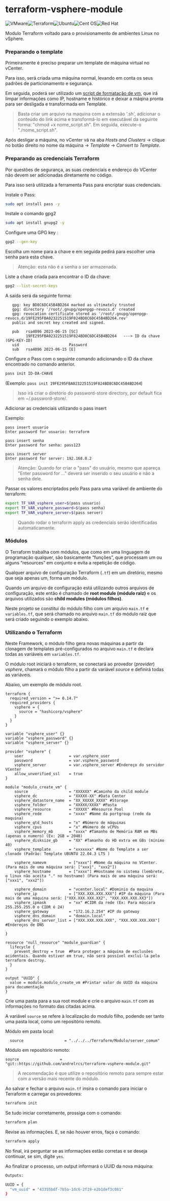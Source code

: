 # terraform-vsphere-module
![VMware](https://img.shields.io/badge/VMware-231f20?style=for-the-badge&logo=VMware&logoColor=white)![Terraform](https://img.shields.io/badge/terraform-%235835CC.svg?style=for-the-badge&logo=terraform&logoColor=white)![Ubuntu](https://img.shields.io/badge/Ubuntu-E95420?style=for-the-badge&logo=ubuntu&logoColor=white)![Cent OS](https://img.shields.io/badge/cent%20os-002260?style=for-the-badge&logo=centos&logoColor=F0F0F0)![Red Hat](https://img.shields.io/badge/Red%20Hat-EE0000?style=for-the-badge&logo=redhat&logoColor=white)

Modulo Terraform voltado para o provisionamento de ambientes Linux no vSphere.

### Preparando o template
Primeiramente é preciso preparar um template de máquina virtual no vCenter. 

Para isso, será criada uma máquina normal, levando em conta os seus padrões de particionamento e segurança.

Em seguida, poderá ser utilizado um [script de formatação de vm](https://github.com/fabianlee/tf-vsphere-singlevm-from-template/blob/main/on_template_only/prepare-ubuntu-22.04-template.sh), que irá limpar informações como IP, hostname e histórico e deixar a máqina pronta para ser desligada e transformada em Template.

> Basta criar um arquivo na maquina com a extensão '.sh', adicionar o conteúdo do link acima e transformá-lo em executável da seguinte forma: "chmod +x nome_script.sh". Em seguida, execute-o "./nome_script.sh".

Após desligar a máquina, no vCenter vá na aba *Hosts and Clusters* -> clique no botão direito no nome da máquina -> *Template* -> *Convert to Template*.

### Preparando as credenciais Terraform
Por questões de segurança, as suas credenciais e endereço do VCenter não devem ser adicionadas diretamente no código.

Para isso será utilizada a ferramenta Pass para encriptar suas credenciais.

Instale o Pass:
```bash
sudo apt install pass -y
```

Instale o comando gpg2
```bash
sudo apt install gnupg2 -y
```

Configure uma GPG key :
```bash
gpg2 --gen-key
```
Escolha um nome para a chave e em seguida pedirá para escolher uma senha para esta chave.

> Atenção: esta não é a senha a ser armazenada.

Liste a chave criada para encontrar o ID da chave:
```bash
gpg2 --list-secret-keys
```

A saída será da seguinte forma:
```hcl
   gpg: key BD8C6DC45B4BD264 marked as ultimately trusted
   gpg: directory '/root/.gnupg/openpgp-revocs.d' created
   gpg: revocation certificate stored as '/root/.gnupg/openpgp-revocs.d/19FE295FBA0232251519F824BD8C6DC45B4BD264.rev'
   public and secret key created and signed.

   pub   rsa4096 2023-06-15 [SC]
         19FE295FBA0232251519F824BD8C6DC45B4BD264   ---> ID da chave (GPG-KEY-ID)
   uid                      Password
   sub   rsa4096 2023-06-15 [E]                   
```

Configure o Pass com o seguinte comando adicionando o ID da chave encontrado no comando anterior.
```bash
pass init ID-DA-CHAVE
```
 
(Exemplo: `pass init 19FE295FBA0232251519F824BD8C6DC45B4BD264`)

> Isso irá criar o diretório do password-store directory, por default fica em ~/.password-store/. 

Adicionar as credenciais utilizando o pass insert

Exemplo:
```hcl
pass insert usuario
Enter password for usuario: terraform

pass insert senha
Enter password for senha: pass123

pass insert server
Enter password for server: 192.168.0.2
```

> Atenção: Quando for criar o "pass" do usuário, mesmo que apareça "Enter password for ..." deverá ser inserido o seu usuário e não a senha dele.

Passar os valores encriptados pelo Pass para uma variável de ambiente do terraform:
```bash
export TF_VAR_vsphere_user=$(pass usuario)
export TF_VAR_vsphere_password=$(pass senha)
export TF_VAR_vsphere_server=$(pass server)
```

> Quando rodar o terraform apply as credenciais serão identificadas automaticamente.

### Módulos
O Terraform trabalha com módulos, que como em uma linguagem de programação qualquer, são basicamente “funções”, que processam um ou alguns “resources” em conjunto e evita a repetição de código.

Qualquer arquivo de configuração Terraform (`.tf`) em um diretório, mesmo que seja apenas um, forma um módulo.

Quando um arquivo de configuração está utilizando outros arquivos de configuração, este então é chamado de **root module (módulo raiz)** e os arquivos utilizados são **child modules (módulos filhos)**.

Neste projeto se constitui do módulo filho com um arquivo `main.tf` e `variables.tf`, que será chamado no arquivo `main.tf` do módulo raiz que será criado seguindo o exemplo abaixo.


### Utilizando o Terraform
Neste Framework, o módulo filho gera novas máquinas a partir da clonagem de templates pré-configurados no arquivo `main.tf` e declara todas as variáveis em `variables.tf`. 

O módulo root iniciará o terraform, se conectará ao provedor (*provider*) *vsphere*, chamará o módulo filho a partir da variável *source* e definirá todas as variáveis.

Abaixo, um exemplo de módulo root.

```hcl
terraform {
  required_version = ">= 0.14.7"
  required_providers {
    vsphere = {
      source = "hashicorp/vsphere"
    }
  }
}

variable "vsphere_user" {}
variable "vsphere_password" {}
variable "vsphere_server" {}

provider "vsphere" {
    user                    = var.vsphere_user
    password                = var.vsphere_password
    vsphere_server          = var.vsphere_server #Endereço do servidor VCenter
    allow_unverified_ssl    = true
}

module "modulo_create_vm" {
    source                  = "XXXXXX" #Caminho da child module
    vsphere_dc              = "XXXXX-XX" #Data Center
    vsphere_datastore_name  = "XX_XXXXX_XXXX" #Storage
    vsphere_folder          = "XXXXX/XXXX" #Pasta
    vsphere_resource        = "XXXXX" #Resource Pool
    vsphere_rede            = "xxxx" #Nome da portgroup (rede da maquina)
    vsphere_qtd_hosts       = "x" #Número de máquinas
    vsphere_cpus            = "x" #Número de vCPUs
    vsphere_memory_mb       = "xxxx" #Tamanho de Memória RAM em MBs (apenas o numero) (Ex: 2GB = 2048)
    vsphere_disksize_gb     = "XX" #Tamanho do HD extra em GBs (mínimo 40)
    vsphere_template        = "xxxxxxx" #Nome do Template a ser clonado (Padrão: Template UBUNTU 22.04.3 LTS )

    vsphere_namevm          = ["xxxx"] #Nome da máquina no VCenter.(Para mais de uma máquina será: ["xxx1", "xxx2"])
    vsphere_hostname        = ["xxxx"] #Hostname no sistema (lembrete, o linux não aceita "." no hostname) (Para mais de uma máquina será: ["xxx1", "xxx2"])

    vsphere_domain          = "vcenter.local" #Dominio da maquina
    vsphere_ip              = ["XXX.XXX.XXX.XXX"] #IP da máquina (Para mais de uma máquina será: ["XXX.XXX.XXX.XX2", "XXX.XXX.XXX.XX3"])
    vsphere_ipmask          = "xx" #CIDR da rede (Ex: Para máscara 255.255.255.0 o CIDR é 24) 
    vsphere_gateway         = "172.16.2.254" #IP do gateway
    vsphere_dns_domain      = "domain.local"
    vsphere_dns_server_list = ["XXX.XXX.XXX.XXX", "XXX.XXX.XXX.XXX"] #Endereços de DNS

}

resource "null_resource" "module_guardian" {
  lifecycle {
    prevent_destroy = true  #Para proteger a máquina de exclusões acidentais. Quando estiver em true, não será possível excluí-la pelo terraform destroy. 
  }
}

output "UUID" {
  value = module.modulo_create_vm #Printar valor do UUID da máquina para documentação
}

```
Crie uma pasta para a sua root module e crie o arquivo `main.tf` com as informações no formato das citadas acima.

A variável `source` se refere à localização do modulo filho, podendo ser tanto uma pasta local, como um repositório remoto.

Módulo em pasta local:

```hcl
  source                  = "../../../Terraform/Modulo/server_comum"
```

Módulo em repositório remoto:

```hcl
source                  = "git::https://github.com/andrelrcs/terraform-vsphere-module.git"
```

> A recomendação é que utilize o repositório remoto para sempre estar com a versão mais recente do módulo.

Ao salvar e fechar o arquivo `main.tf` insira o comando para iniciar o Terraform e carregar os provedores:

```bash
terraform init
```

Se tudo iniciar corretamente, prossiga com o comando:
```bash
terraform plan
```

Revise as informações. E, se não houver erros, faça o comando:
```bash
terraform apply
```

No final, irá perguntar se as informações estão corretas e se deseja continuar, se sim, digite `yes`.

Ao finalizar o processo, um output informará o UUID da nova máquina:

```bash
Outputs:

UUID = {
  "vm_uuid" = "43355bdf-7b5a-1dc6-2f19-e2b1def3c081"
}
```
